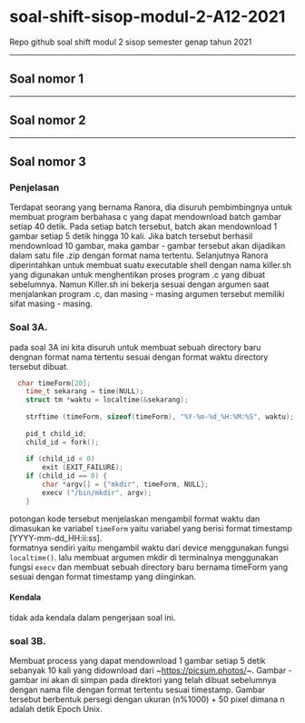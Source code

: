 # soal-shift-sisop-modul-2-A12-2021
Repo github soal shift modul 2 sisop semester genap tahun 2021

<hr>

## Soal nomor 1


<hr>

## Soal nomor 2


<hr>

## Soal nomor 3
### Penjelasan
Terdapat seorang yang bernama Ranora, dia disuruh pembimbingnya untuk membuat program  berbahasa c yang dapat mendownload batch gambar setiap 40 detik. Pada setiap batch tersebut, batch akan mendownload 1 gambar setiap 5 detik hingga 10 kali. Jika batch tersebut berhasil mendownload 10 gambar, maka gambar - gambar tersebut akan dijadikan dalam satu file .zip dengan format nama tertentu. Selanjutnya Ranora diperintahkan untuk membuat suatu executable shell dengan nama killer.sh yang digunakan untuk menghentikan proses program .c yang dibuat sebelumnya. Namun Killer.sh ini bekerja sesuai dengan argumen saat menjalankan program .c, dan masing - masing argumen tersebut memiliki sifat masing - masing.  
### Soal 3A.
pada soal 3A ini kita disuruh untuk membuat sebuah directory baru dengnan format nama tertentu sesuai dengan format waktu directory tersebut dibuat.
```c
  char timeForm[20];
	time_t sekarang = time(NULL);
	struct tm *waktu = localtime(&sekarang); 
		
	strftime (timeForm, sizeof(timeForm), "%Y-%m-%d_%H:%M:%S", waktu);
    	
	pid_t child_id;
	child_id = fork();
		
	if (child_id < 0)
		exit (EXIT_FAILURE);
	if (child_id == 0) {
		char *argv[] = {"mkdir", timeForm, NULL};
		execv ("/bin/mkdir", argv);
	}
```  
potongan kode tersebut menjelaskan mengambil format waktu dan dimasukan ke variabel `timeForm` yaitu variabel yang berisi format timestamp [YYYY-mm-dd_HH:ii:ss].  
formatnya sendiri yaitu mengambil waktu dari device menggunakan fungsi `localtime()`. lalu membuat argumen mkdir di terminalnya menggunakan fungsi `execv` dan membuat sebuah directory baru bernama timeForm yang sesuai dengan format timestamp yang diinginkan. 
#### Kendala  
tidak ada kendala dalam pengerjaan soal ini.  

### soal 3B.
Membuat process yang dapat mendownload 1 gambar setiap 5 detik sebanyak 10 kali yang didownload dari ~https://picsum.photos/~. Gambar - gambar ini akan di simpan pada direktori yang telah dibuat sebelumnya dengan nama file dengan format tertentu sesuai timestamp. Gambar tersebut berbentuk persegi dengan ukuran (n%1000) + 50 pixel dimana n adalah detik Epoch Unix.

